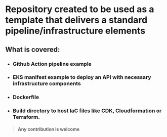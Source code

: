 # Repository created to be used as a template that delivers a standard pipeline/infrastructure elements

## What is covered:

- ### Github Action pipeline example
- ### EKS manifest example to deploy an API with necessary infrastructure components
- ### Dockerfile
- ### Build directory to host IaC files like CDK, Cloudformation or Terraform.


> #### Any contribution is welcome